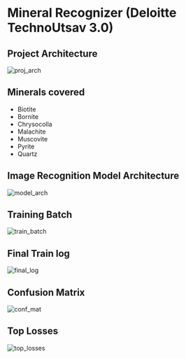 # Mineral Recognizer (Deloitte TechnoUtsav 3.0)

## Project Architecture
![proj_arch](https://github.com/tachodril/Deloitte_mineral_ai/blob/master/snaps/ProjectArchitecture.png)

## Minerals covered
- Biotite
- Bornite
- Chrysocolla
- Malachite
- Muscovite
- Pyrite
- Quartz


## Image Recognition Model Architecture
![model_arch](https://github.com/tachodril/Deloitte_mineral_ai/blob/master/snaps/model_arch.png)

## Training Batch
![train_batch](https://github.com/tachodril/Deloitte_mineral_ai/blob/master/snaps/batch.png)

## Final Train log
![final_log](https://github.com/tachodril/Deloitte_mineral_ai/blob/master/snaps/p2_2.png)

## Confusion Matrix
![conf_mat](https://github.com/tachodril/Deloitte_mineral_ai/blob/master/snaps/confusion_matrix%20(1).png)

## Top Losses
![top_losses](https://github.com/tachodril/Deloitte_mineral_ai/blob/master/snaps/top_losses%20(1).png)

